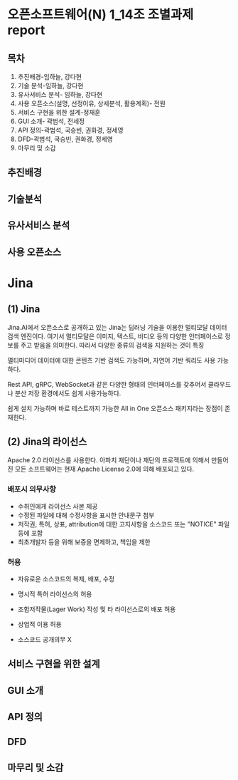 오픈소프트웨어(N) 1_14조 조별과제 report
======
목차
------
1. 추진배경-임하늘, 강다현
2. 기술 분석-임하늘, 강다현
3. 유사서비스 분석- 임하늘, 강다현
4. 사용 오픈소스(설명, 선정이유, 상세분석, 활용계획)- 전원
5. 서비스 구현을 위한 설계-정재훈
6. GUI 소개- 곽범석, 전세정
7. API 정의-곽범석, 국승빈, 권화경, 정세영
8. DFD-곽범석, 국승빈, 권화경, 정세영
9. 마무리 및 소감

추진배경
------

기술분석
------

유사서비스 분석
------

사용 오픈소스
------

# Jina



## (1) Jina

Jina.AI에서 오픈소스로 공개하고 있는 Jina는 딥러닝 기술을 이용한 멀티모달 데이터 검색 엔진이다. 여기서 멀티모달은 이미지, 텍스트, 비디오 등의 다양한 인터페이스로 정보를 주고 받음을 의미한다. 따라서 다양한 종류의 검색을 지원하는 것이 특징

멀티미디어 데이터에 대한 콘텐츠 기반 검색도 가능하며, 자연어 기반 쿼리도 사용 가능하다.

Rest API, gRPC, WebSocket과 같은 다양한 형태의 인터페이스를 갖추어서 클라우드나 분산 저장 환경에서도 쉽게 사용가능하다.

쉽게 설치 가능하며 바로 테스트까지 가능한 All in One 오픈소스 패키지라는 장점이 존재한다.



## (2) Jina의 라이선스

Apache 2.0 라이선스를 사용한다. 아파치 재단이나 재단의 프로젝트에 의해서 만들어진 모든 소프트웨어는 현재 Apache License 2.0에 의해 배포되고 있다.

### 배포시 의무사항

- 수취인에게 라이선스 사본 제공
- 수정된 파일에 대해 수정사항을 표시한 안내문구 첨부
- 저작권, 특허, 상표, attribution에 대한 고지사항을 소스코드 또는 "NOTICE" 파일 등에 포함
- 최초개발자 등을 위해 보증을 면제하고, 책임을 제한

### 허용

- 자유로운 소스코드의 복제, 배포, 수정

- 명시적 특허 라이선스의 허용

- 조합저작물(Lager Work) 작성 및 타 라이선스로의 배포 허용

- 상업적 이용 허용

- 소스코드 공개의무 X

서비스 구현을 위한 설계
------

GUI 소개
------

API 정의
------

DFD
------

마무리 및 소감
------
